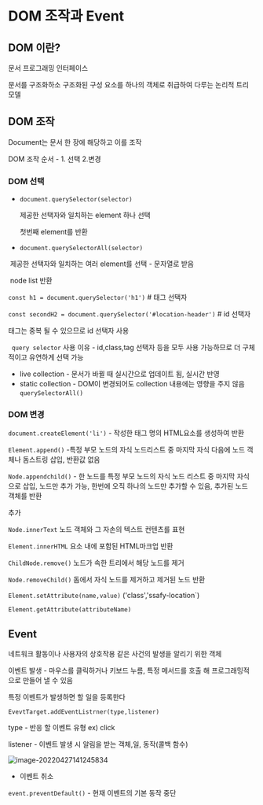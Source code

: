 # DOM 조작과 Event

## DOM 이란?

문서 프로그래밍 인터페이스

문서를 구조화하소 구조화된 구성 요소를 하나의 객체로 취급하여 다루는 논리적 트리 모델



## DOM 조작

Document는 문서 한 장에 해당하고 이를 조작

DOM 조작 순서 - 1. 선택 2.변경



### DOM 선택

- `document.querySelector(selector)`

  제공한 선택자와 일치하는 element 하나 선택

  첫번째 element를 반환

- `document.querySelectorAll(selector)`

​		제공한 선택자와 일치하는 여러 element를 선택 - 문자열로 받음

​		node list 반환



`const h1 = document.querySelector('h1')`  # 태그 선택자

`const secondH2 = document.querySelector('#location-header')`  # id 선택자

태그는 중복 될 수 있으므로 id 선택자 사용



` query selector` 사용 이유 - id,class,tag 선택자 등을 모두 사용 가능하므로 더 구체적이고 유연하게 선택 가능



- live collection - 문서가 바뀔 때 실시간으로 업데이트 됨, 실시간 반영
- static collection - DOM이 변경되어도 collection 내용에는 영향을 주지 않음 `querySelectorAll()`



### DOM 변경

`document.createElement('li')` - 작성한 태그 명의 HTML요소를 생성하여 반환

`Element.append()` -특정 부모 노드의 자식 노드리스트 중 마지막 자식 다음에 노드 객체나 돔스트링 삽입, 반환값 없음

`Node.appendchild()` - 한 노드를 특정 부모 노드의 자식 노드 리스트 중 마지막 자식으로 삽입, 노드만 추가 가능, 한번에 오직 하나의 노드만 추가할 수 있음, 추가된 노드 객체를 반환

추가



`Node.innerText`  노드 객체와 그 자손의 텍스트 컨텐츠를 표현

`Element.innerHTML` 요소 내에 포함된 HTML마크업 반환



`ChildNode.remove()` 노드가 속한 트리에서 해당 노드를 제거

`Node.removeChild()` 돔에서 자식 노드를 제거하고 제거된 노드 반환



`Element.setAttribute(name,value)`  ('class','ssafy-location`)

`Element.getAttribute(attributeName)`



## Event

네트워크 활동이나 사용자의 상호작용 같은 사건의 발생을 알리기 위한 객체

이벤트 발생 - 마우스를 클릭하거나 키보드 누름, 특정 메서드를 호출 해 프로그래밍적으로 만들어 낼 수 있음

특정 이벤트가 발생하면 할 일을 등록한다

`EvevtTarget.addEventListrner(type,listener)`

type - 반응 할 이벤트 유형 ex) click

listener - 이벤트 발생 시 알림을 받는 객체,일, 동작(콜백 함수)

![image-20220427141245834](C:\Users\User\AppData\Roaming\Typora\typora-user-images\image-20220427141245834.png)

- 이벤트 취소

`event.preventDefault()` - 현재 이벤트의 기본 동작 중단